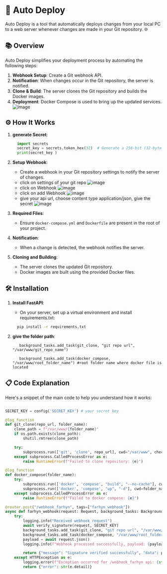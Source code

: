 # 🚀 Auto Deploy

Auto Deploy is a tool that automatically deploys changes from your local PC to a web server whenever changes are made in your Git repository. 🌐

## 📚 Overview

Auto Deploy simplifies your deployment process by automating the following steps:
1. **Webhook Setup**: Create a Git webhook API.
2. **Notification**: When changes occur in the Git repository, the server is notified.
3. **Clone & Build**: The server clones the Git repository and builds the Docker images.
4. **Deployment**: Docker Compose is used to bring up the updated services.
     ![image](https://github.com/MDFARHYN/auto_deploy/assets/84085024/2dfc7844-b7fc-43a3-b2cd-ce658ea6a460)


## ⚙️ How It Works

1.  **generate Secret**:
    ```python
      import secrets
      secret_key = secrets.token_hex(32)  # Generate a 256-bit (32-byte) hex key
      print(secret_key )
     ```

2. **Setup Webhook**: 
   - Create a webhook in your Git repository settings to notify the server of changes.
   - click on settings of your git repo
       ![image](https://github.com/MDFARHYN/auto_deploy/assets/84085024/607c83cd-1438-4cf7-a05c-ea7aec5aa52a)
   - click on Webhook
       ![image](https://github.com/MDFARHYN/auto_deploy/assets/84085024/33811ea8-0fd4-43df-aab5-cbb93f101ce5)
   - click on add Webhook
      ![image](https://github.com/MDFARHYN/auto_deploy/assets/84085024/19c3da49-bdd4-4e3a-b7c0-c51769f82a9a)
   - give your api url, choose content type application/json, give the secret
       ![image](https://github.com/MDFARHYN/auto_deploy/assets/84085024/fc4a1f00-20b9-4186-a927-603e22f737fb)


2. **Required Files**:
   - Ensure `docker-compose.yml` and `Dockerfile` are present in the root of your project.

3. **Notification**:
   - When a change is detected, the webhook notifies the server.

4. **Cloning and Building**:
   - The server clones the updated Git repository.
   - Docker images are built using the provided Docker files.

## 🛠️ Installation

1. **Install FastAPI**:
   - On your server, set up a virtual environment and install requirements.txt:
   ```bash
     pip install -r requirements.txt
     ```
2. **give the folder path**:

      ```
         background_tasks.add_task(git_clone, "git repo url", "/var/www/git_repo_name") 
      ```
      
      ```
         background_tasks.add_task(docker_compose, "/var/www/root_folder_name") #root folder name where docker file is located
      ```

## 📋 Code Explanation

Here's a snippet of the main code to help you understand how it works:

```python

SECRET_KEY = config('SECRET_KEY') # your secret key 

@log_function
def git_clone(repo_url, folder_name):
    clone_path = f"/var/www/{folder_name}" 
    if os.path.exists(clone_path):
        shutil.rmtree(clone_path)

    try:
        subprocess.run(['git', 'clone', repo_url], cwd="/var/www", check=True) #clone the repo to /var/www/
    except subprocess.CalledProcessError as e:
        raise RuntimeError(f"Failed to clone repository: {e}")

@log_function
def docker_compose(folder_name):
    try:
        subprocess.run(['docker', 'compose', "build", "--no-cache"], cwd=folder_name, check=True)
        subprocess.run(['docker', 'compose', "up", "-d"], cwd=folder_name, check=True)
    except subprocess.CalledProcessError as e:
        raise RuntimeError(f"Failed to docker compose: {e}")

@router.post("/webhook_farhyn", tags=["farhyn_webhook"])
async def farhyn_webhook(request: Request, background_tasks: BackgroundTasks):
    try:
        logging.info("Received webhook request")
        await verify_signature(request, SECRET_KEY)
        background_tasks.add_task(git_clone, "git repo url", "/var/www/git_repo_name")  
        background_tasks.add_task(docker_compose, "/var/www/root_folder_name") #root folder name where docker file is located  
        payload = await request.json()
        logging.info(f"Webhook processed successfully, payload: {payload}")

        return {"message": "Signature verified successfully", "data": payload}
    except HTTPException as e:
        logging.error(f"Exception occurred for /webhook_farhyn api: {str(ex)}")
        return {"error": str(e.detail)}
